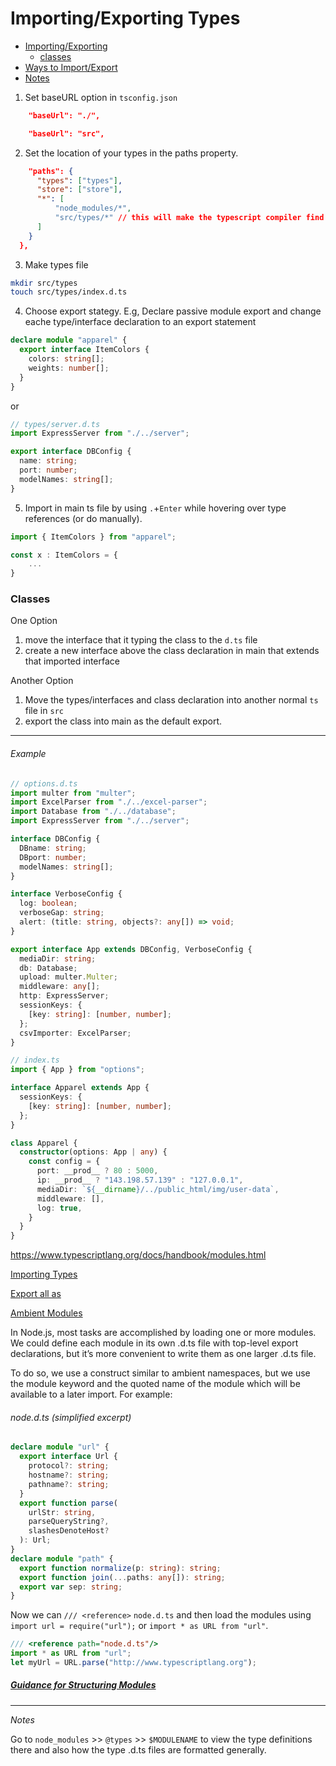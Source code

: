 
# Importing/Exporting Types

- [Importing/Exporting](#import)
  - [classes](#classes)
- [Ways to Import/Export](#types)
- [Notes](#notes)


<a name="import"/>

1. Set baseURL option in `tsconfig.json`

```json
    "baseUrl": "./",
```

```json
    "baseUrl": "src",
```

2. Set the location of your types in the paths property.

```json
    "paths": {
      "types": ["types"],
      "store": ["store"],
      "*": [
          "node_modules/*",
          "src/types/*" // this will make the typescript compiler find the type file
      ]
    }
  },
```

3. Make types file

```bash
mkdir src/types
touch src/types/index.d.ts
```

4. Choose export stategy. E.g, Declare passive module export and change eache type/interface declaration to an export statement

```typescript
declare module "apparel" {
  export interface ItemColors {
    colors: string[];
    weights: number[];
  }
}
```

or 

```typescript
// types/server.d.ts
import ExpressServer from "./../server";

export interface DBConfig {
  name: string;
  port: number;
  modelNames: string[];
}
```


5. Import in main ts file by using `.`+`Enter` while hovering over type references (or do manually).


```typescript
import { ItemColors } from "apparel";

const x : ItemColors = {
    ...
}
```

<a name="classes"/>

### Classes

One Option
1. move the interface that it typing the class to the `d.ts` file
2. create a new interface above the class declaration  in main that extends that imported interface

Another Option
1. Move the types/interfaces and class declaration into another normal `ts` file in `src`
2. export the class into main as the default export. 

----------------

###### Example

```typescript
// options.d.ts
import multer from "multer";
import ExcelParser from "./../excel-parser";
import Database from "./../database";
import ExpressServer from "./../server";

interface DBConfig {
  DBname: string;
  DBport: number;
  modelNames: string[];
}

interface VerboseConfig {
  log: boolean;
  verboseGap: string;
  alert: (title: string, objects?: any[]) => void;
}

export interface App extends DBConfig, VerboseConfig {
  mediaDir: string;
  db: Database;
  upload: multer.Multer;
  middleware: any[];
  http: ExpressServer;
  sessionKeys: {
    [key: string]: [number, number];
  };
  csvImporter: ExcelParser;
}
```

```typescript
// index.ts
import { App } from "options";

interface Apparel extends App {
  sessionKeys: {
    [key: string]: [number, number];
  };
}

class Apparel {
  constructor(options: App | any) {
    const config = {
      port: __prod__ ? 80 : 5000,
      ip: __prod__ ? "143.198.57.139" : "127.0.0.1",
      mediaDir: `${__dirname}/../public_html/img/user-data`,
      middleware: [],
      log: true,
    }
  }
}
```




<a name="types"/>

https://www.typescriptlang.org/docs/handbook/modules.html

[Importing Types](https://www.typescriptlang.org/docs/handbook/modules.html#importing-types)


[Export all as](https://www.typescriptlang.org/docs/handbook/modules.html#export-all-as-x)

[Ambient Modules](https://www.typescriptlang.org/docs/handbook/modules.html#ambient-modules)

In Node.js, most tasks are accomplished by loading one or more modules. We could define each module in its own .d.ts file with top-level export declarations, but it’s more convenient to write them as one larger .d.ts file. 

To do so, we use a construct similar to ambient namespaces, but we use the module keyword and the quoted name of the module which will be available to a later import. For example:

###### node.d.ts (simplified excerpt)

```typescript
declare module "url" {
  export interface Url {
    protocol?: string;
    hostname?: string;
    pathname?: string;
  }
  export function parse(
    urlStr: string,
    parseQueryString?,
    slashesDenoteHost?
  ): Url;
}
declare module "path" {
  export function normalize(p: string): string;
  export function join(...paths: any[]): string;
  export var sep: string;
}
```

Now we can `/// <reference>` `node.d.ts` and then load the modules using `import url = require("url");` or `import * as URL from "url"`.

```typescript
/// <reference path="node.d.ts"/>
import * as URL from "url";
let myUrl = URL.parse("http://www.typescriptlang.org");
```


##### [Guidance for Structuring Modules](https://www.typescriptlang.org/docs/handbook/modules.html#guidance-for-structuring-modules)

----------


<a name="notes"/>

*Notes*

Go to `node_modules` >> `@types` >> `$MODULENAME` to view the type definitions there and also how the type .d.ts files are formatted generally.